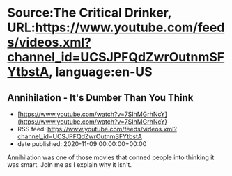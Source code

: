 # Source:The Critical Drinker, URL:https://www.youtube.com/feeds/videos.xml?channel_id=UCSJPFQdZwrOutnmSFYtbstA, language:en-US

## Annihilation - It's Dumber Than You Think
 - [https://www.youtube.com/watch?v=7SIhMGrhNcY](https://www.youtube.com/watch?v=7SIhMGrhNcY)
 - RSS feed: https://www.youtube.com/feeds/videos.xml?channel_id=UCSJPFQdZwrOutnmSFYtbstA
 - date published: 2020-11-09 00:00:00+00:00

Annihilation was one of those movies that conned people into thinking it was smart. Join me as I explain why it isn't.

